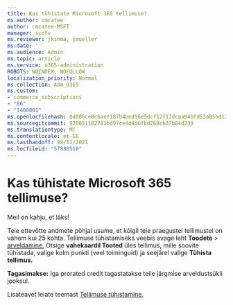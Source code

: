 ```yaml
---
title: Kas tühistate Microsoft 365 tellimuse?
ms.author: cmcatee
author: cmcatee-MSFT
manager: scotv
ms.reviewer: jkinma, jmueller
ms.date: ''
ms.audience: Admin
ms.topic: article
ms.service: o365-administration
ROBOTS: NOINDEX, NOFOLLOW
localization_priority: Normal
ms.collection: Adm_O365
ms.custom:
- commerce_subscriptions
- "86"
- "1400001"
ms.openlocfilehash: 8d086ce8c6aef187b4bed96e5dcf12f17dcaa94bfd53a05bd136e0bb033f8f18
ms.sourcegitcommit: 920051182781bd97ce4d4d6fbd268cb37b84d239
ms.translationtype: MT
ms.contentlocale: et-EE
ms.lasthandoff: 08/11/2021
ms.locfileid: "57888518"
---
```

# <a name="canceling-your-microsoft-365-subscription"></a>Kas tühistate Microsoft 365 tellimuse?

Meil on kahju, et läks!
  
Teie ettevõtte andmete põhjal usume, et kõigil teie praegustel tellimustel on vähem kui 25 kohta. Tellimuse tühistamiseks veebis avage leht **Toodete** \> [arveldamine.](https://go.microsoft.com/fwlink/p/?linkid=842054) Otsige **vahekaardil Tooted** üles tellimus, mille soovite tühistada, valige kolm punkti (veel toiminguid) ja seejärel valige **Tühista tellimus.**
  
**Tagasimakse:** Iga prorated credit tagastatakse teile järgmise arveldustsükli jooksul.

Lisateavet leiate teemast [Tellimuse tühistamine.](https://docs.microsoft.com/microsoft-365/commerce/subscriptions/cancel-your-subscription)